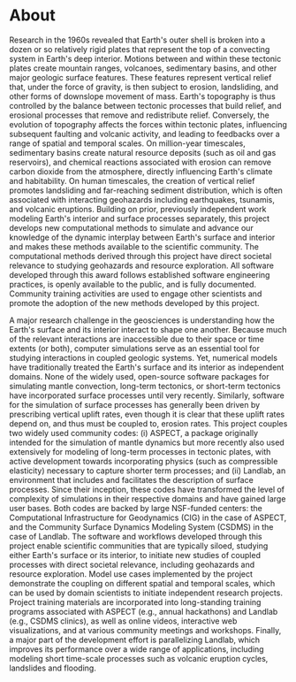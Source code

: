 About
=====

Research in the 1960s revealed that Earth's outer shell is broken into a dozen or so relatively rigid plates that represent the top of a convecting system in Earth's deep interior. Motions between and within these tectonic plates create mountain ranges, volcanoes, sedimentary basins, and other major geologic surface features. These features represent vertical relief that, under the force of gravity, is then subject to erosion, landsliding, and other forms of downslope movement of mass. Earth's topography is thus controlled by the balance between tectonic processes that build relief, and erosional processes that remove and redistribute relief. Conversely, the evolution of topography affects the forces within tectonic plates, influencing subsequent faulting and volcanic activity, and leading to feedbacks over a range of spatial and temporal scales. On million-year timescales, sedimentary basins create natural resource deposits (such as oil and gas reservoirs), and chemical reactions associated with erosion can remove carbon dioxide from the atmosphere, directly influencing Earth's climate and habitability. On human timescales, the creation of vertical relief promotes landsliding and far-reaching sediment distribution, which is often associated with interacting geohazards including earthquakes, tsunamis, and volcanic eruptions. Building on prior, previously independent work modeling Earth's interior and surface processes separately, this project develops new computational methods to simulate and advance our knowledge of the dynamic interplay between Earth's surface and interior and makes these methods available to the scientific community. The computational methods derived through this project have direct societal relevance to studying geohazards and resource exploration. All software developed through this award follows established software engineering practices, is openly available to the public, and is fully documented. Community training activities are used to engage other scientists and promote the adoption of the new methods developed by this project.

A major research challenge in the geosciences is understanding how the Earth's surface and its interior interact to shape one another. Because much of the relevant interactions are inaccessible due to their space or time extents (or both), computer simulations serve as an essential tool for studying interactions in coupled geologic systems. Yet, numerical models have traditionally treated the Earth's surface and its interior as independent domains. None of the widely used, open-source software packages for simulating mantle convection, long-term tectonics, or short-term tectonics have incorporated surface processes until very recently. Similarly, software for the simulation of surface processes has generally been driven by prescribing vertical uplift rates, even though it is clear that these uplift rates depend on, and thus must be coupled to, erosion rates. This project couples two widely used community codes: (i) ASPECT, a package originally intended for the simulation of mantle dynamics but more recently also used extensively for modeling of long-term processes in tectonic plates, with active development towards incorporating physics (such as compressible elasticity) necessary to capture shorter term processes; and (ii) Landlab, an environment that includes and facilitates the description of surface processes. Since their inception, these codes have transformed the level of complexity of simulations in their respective domains and have gained large user bases. Both codes are backed by large NSF-funded centers: the Computational Infrastructure for Geodynamics (CIG) in the case of ASPECT, and the Community Surface Dynamics Modeling System (CSDMS) in the case of Landlab. The software and workflows developed through this project enable scientific communities that are typically siloed, studying either Earth's surface or its interior, to initiate new studies of coupled processes with direct societal relevance, including geohazards and resource exploration. Model use cases implemented by the project demonstrate the coupling on different spatial and temporal scales, which can be used by domain scientists to initiate independent research projects. Project training materials are incorporated into long-standing training programs associated with ASPECT (e.g., annual hackathons) and Landlab (e.g., CSDMS clinics), as well as online videos, interactive web visualizations, and at various community meetings and workshops. Finally, a major part of the development effort is parallelizing Landlab, which improves its performance over a wide range of applications, including modeling short time-scale processes such as volcanic eruption cycles, landslides and flooding.
